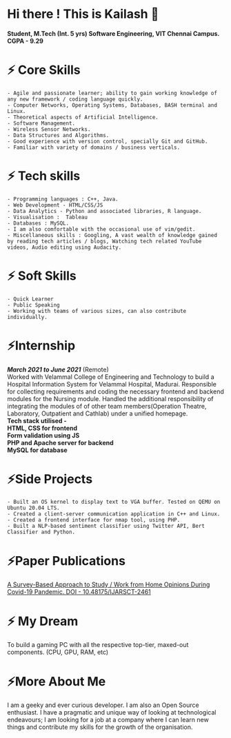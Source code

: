 # Hi there ! This is Kailash 👋 
#### Student, M.Tech (Int. 5 yrs) Software Engineering, VIT Chennai Campus. <br>CGPA - 9.29

# ⚡ Core Skills
    - Agile and passionate learner; ability to gain working knowledge of any new framework / coding language quickly.
    - Computer Networks, Operating Systems, Databases, BASH terminal and Linux.
    - Theoretical aspects of Artificial Intelligence.
    - Software Management.
    - Wireless Sensor Networks.
    - Data Structures and Algorithms.
    - Good experience with version control, specially Git and GitHub.
    - Familiar with variety of domains / business verticals. 
    
# ⚡ Tech skills
    - Programming languages : C++, Java.
    - Web Development - HTML/CSS/JS
    - Data Analytics - Python and associated libraries, R language.
    - Visualisation :  Tableau 
    - Databases : MySQL.
    - I am also comfortable with the occasional use of vim/gedit.
    - Miscellaneous skills : Googling, A vast wealth of knowledge gained by reading tech articles / blogs, Watching tech related YouTube videos, Audio editing using Audacity.

# ⚡ Soft Skills
    - Quick Learner
    - Public Speaking
    - Working with teams of various sizes, can also contribute individually.

# ⚡Internship

***March 2021 to June 2021*** (Remote) <br> Worked with Velammal College of Engineering and Technology to build a Hospital Information System for Velammal Hospital, Madurai. Responsible for collecting requirements and coding the necessary frontend and backend modules for the Nursing module. Handled the additional responsibility of integrating the modules of of other team members(Operation Theatre, Laboratory, Outpatient and Cathlab) under a unified homepage. <br><b>Tech stack utilised - <br>HTML, CSS for frontend<br>Form validation using JS<br>PHP and Apache server for backend<br>MySQL for database</b>

# ⚡Side Projects
 
    - Built an OS kernel to display text to VGA buffer. Tested on QEMU on Ubuntu 20.04 LTS.
    - Created a client-server communication application in C++ and Linux.
    - Created a frontend interface for nmap tool, using PHP.
    - Built a NLP-based sentiment classifier using Twitter API, Bert Classifier and Python.
    

# ⚡Paper Publications

<a href="https://ijarsct.co.in/jani1.html">A Survey-Based Approach to Study / Work from Home Opinions During Covid-19 Pandemic. DOI - 10.48175/IJARSCT-2461 </a>

# ⚡ My Dream

To build a gaming PC with all the respective top-tier, maxed-out components. (CPU, GPU, RAM, etc)

# ⚡More About Me

I am a geeky and ever curious developer. I am also an Open Source enthusiast. I have a pragmatic and unique way of looking at technological endeavours;  I am looking for a job at a company where I can learn new things and contribute my skills for the growth of the organisation.
